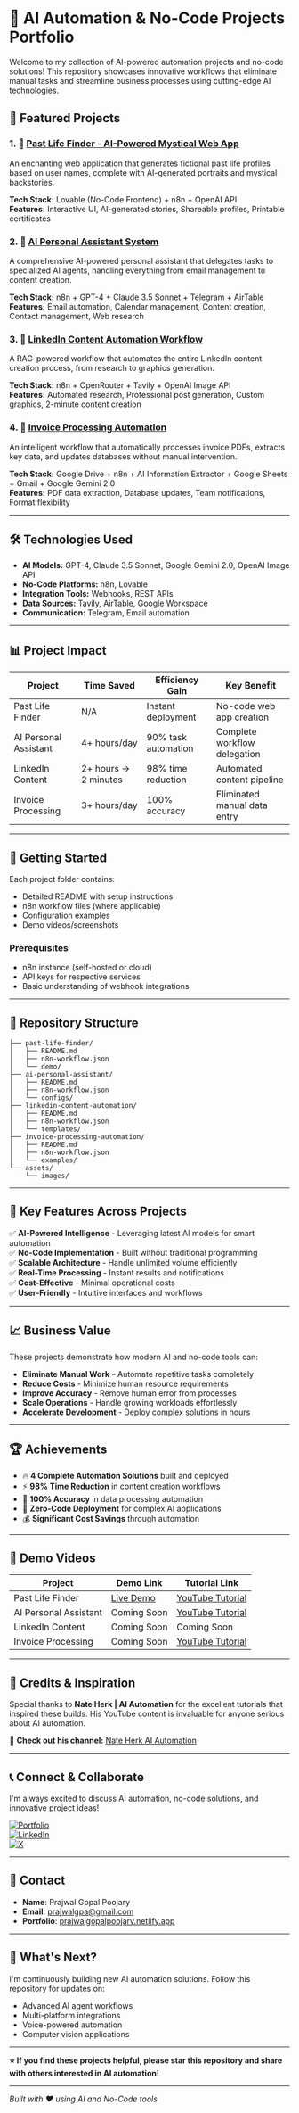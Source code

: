 # 🚀 AI Automation & No-Code Projects Portfolio

Welcome to my collection of AI-powered automation projects and no-code solutions! This repository showcases innovative workflows that eliminate manual tasks and streamline business processes using cutting-edge AI technologies.

## 🌟 Featured Projects

### 1. 🔮 [Past Life Finder - AI-Powered Mystical Web App](./Past-Life-Finder/)
An enchanting web application that generates fictional past life profiles based on user names, complete with AI-generated portraits and mystical backstories.

**Tech Stack:** Lovable (No-Code Frontend) + n8n + OpenAI API  
**Features:** Interactive UI, AI-generated stories, Shareable profiles, Printable certificates

### 2. 🤖 [AI Personal Assistant System](./ai-personal-assistant/)
A comprehensive AI-powered personal assistant that delegates tasks to specialized AI agents, handling everything from email management to content creation.

**Tech Stack:** n8n + GPT-4 + Claude 3.5 Sonnet + Telegram + AirTable  
**Features:** Email automation, Calendar management, Content creation, Contact management, Web research

### 3. 📝 [LinkedIn Content Automation Workflow](./linkedin-content-automation/)
A RAG-powered workflow that automates the entire LinkedIn content creation process, from research to graphics generation.

**Tech Stack:** n8n + OpenRouter + Tavily + OpenAI Image API  
**Features:** Automated research, Professional post generation, Custom graphics, 2-minute content creation

### 4. 💼 [Invoice Processing Automation](./invoice-processing-automation/)
An intelligent workflow that automatically processes invoice PDFs, extracts key data, and updates databases without manual intervention.

**Tech Stack:** Google Drive + n8n + AI Information Extractor + Google Sheets + Gmail + Google Gemini 2.0  
**Features:** PDF data extraction, Database updates, Team notifications, Format flexibility

---

## 🛠️ Technologies Used

- **AI Models:** GPT-4, Claude 3.5 Sonnet, Google Gemini 2.0, OpenAI Image API
- **No-Code Platforms:** n8n, Lovable
- **Integration Tools:** Webhooks, REST APIs
- **Data Sources:** Tavily, AirTable, Google Workspace
- **Communication:** Telegram, Email automation

---

## 📊 Project Impact

| Project | Time Saved | Efficiency Gain | Key Benefit |
|---------|------------|-----------------|-------------|
| Past Life Finder | N/A | Instant deployment | No-code web app creation |
| AI Personal Assistant | 4+ hours/day | 90% task automation | Complete workflow delegation |
| LinkedIn Content | 2+ hours → 2 minutes | 98% time reduction | Automated content pipeline |
| Invoice Processing | 3+ hours/day | 100% accuracy | Eliminated manual data entry |

---

## 🚀 Getting Started

Each project folder contains:
- Detailed README with setup instructions
- n8n workflow files (where applicable)
- Configuration examples
- Demo videos/screenshots

### Prerequisites
- n8n instance (self-hosted or cloud)
- API keys for respective services
- Basic understanding of webhook integrations

---

## 📁 Repository Structure

```
├── past-life-finder/
│   ├── README.md
│   ├── n8n-workflow.json
│   └── demo/
├── ai-personal-assistant/
│   ├── README.md
│   ├── n8n-workflow.json
│   └── configs/
├── linkedin-content-automation/
│   ├── README.md
│   ├── n8n-workflow.json
│   └── templates/
├── invoice-processing-automation/
│   ├── README.md
│   ├── n8n-workflow.json
│   └── examples/
└── assets/
    └── images/
```

---

## 🎯 Key Features Across Projects

✅ **AI-Powered Intelligence** - Leveraging latest AI models for smart automation  
✅ **No-Code Implementation** - Built without traditional programming  
✅ **Scalable Architecture** - Handle unlimited volume efficiently  
✅ **Real-Time Processing** - Instant results and notifications  
✅ **Cost-Effective** - Minimal operational costs  
✅ **User-Friendly** - Intuitive interfaces and workflows

---

## 📈 Business Value

These projects demonstrate how modern AI and no-code tools can:
- **Eliminate Manual Work** - Automate repetitive tasks completely
- **Reduce Costs** - Minimize human resource requirements
- **Improve Accuracy** - Remove human error from processes
- **Scale Operations** - Handle growing workloads effortlessly
- **Accelerate Development** - Deploy complex solutions in hours

---

## 🏆 Achievements

- 🔥 **4 Complete Automation Solutions** built and deployed
- ⚡ **98% Time Reduction** in content creation workflows
- 🎯 **100% Accuracy** in data processing automation
- 🚀 **Zero-Code Deployment** for complex AI applications
- 💰 **Significant Cost Savings** through automation

---

## 🎥 Demo Videos

| Project | Demo Link | Tutorial Link |
|---------|-----------|---------------|
| Past Life Finder | [Live Demo](https://lnkd.in/g55xXMGZ) | [YouTube Tutorial](https://lnkd.in/gsQPwbgb) |
| AI Personal Assistant | Coming Soon | [YouTube Tutorial](https://lnkd.in/gvi2ftau) |
| LinkedIn Content | Coming Soon | Coming Soon |
| Invoice Processing | Coming Soon | [YouTube Tutorial](https://lnkd.in/gsQPwbgb) |

---

## 🙏 Credits & Inspiration

Special thanks to **Nate Herk | AI Automation** for the excellent tutorials that inspired these builds. His YouTube content is invaluable for anyone serious about AI automation.

🎥 **Check out his channel:** [Nate Herk AI Automation](https://lnkd.in/gvi2ftau)

---

## 📞 Connect & Collaborate

I'm always excited to discuss AI automation, no-code solutions, and innovative project ideas!

[![Portfolio](https://img.shields.io/badge/Portfolio-000?style=for-the-badge&logo=ko-fi&logoColor=white)](https://prajwalgopalpoojary.netlify.app/)  
[![LinkedIn](https://img.shields.io/badge/LinkedIn-0A66C2?style=for-the-badge&logo=linkedin&logoColor=white)](https://www.linkedin.com/in/prajwalgopalpoojary/)  
[![X](https://img.shields.io/badge/X-000000?style=for-the-badge&logo=x&logoColor=white)](https://x.com/prajwalgpa)

---

## 📧 Contact

- **Name**: Prajwal Gopal Poojary
- **Email**: prajwalgpa@gmail.com
- **Portfolio**: [prajwalgopalpoojary.netlify.app](https://prajwalgopalpoojary.netlify.app/)

---

## 🌟 What's Next?

I'm continuously building new AI automation solutions. Follow this repository for updates on:
- Advanced AI agent workflows
- Multi-platform integrations
- Voice-powered automation
- Computer vision applications

---

**⭐ If you find these projects helpful, please star this repository and share with others interested in AI automation!**

---

*Built with ❤️ using AI and No-Code tools*
